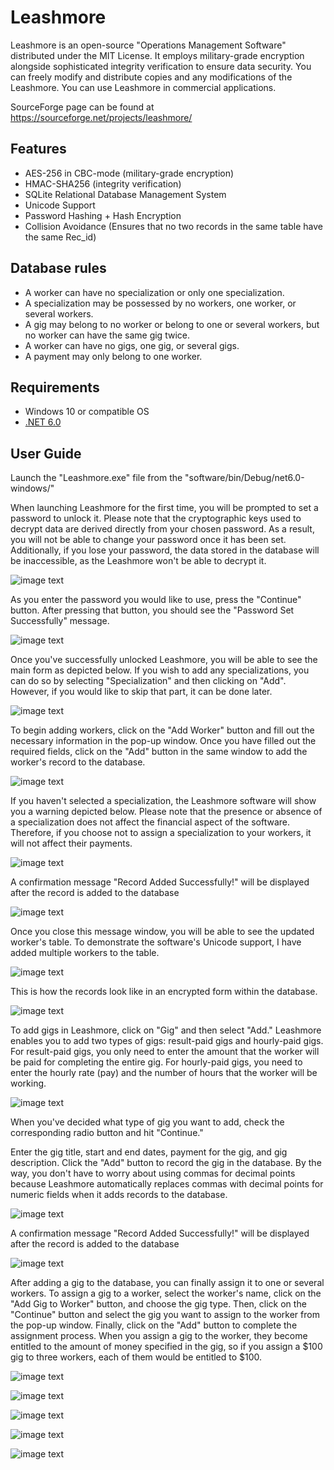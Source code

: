 # Leashmore

Leashmore is an open-source "Operations Management Software" distributed under the MIT License. It employs military-grade encryption alongside sophisticated integrity verification to ensure data security.
You can freely modify and distribute copies and any modifications of the
Leashmore.
You can use Leashmore in commercial applications.

SourceForge page can be found at https://sourceforge.net/projects/leashmore/

## Features
- AES-256 in CBC-mode (military-grade encryption)
- HMAC-SHA256 (integrity verification)
- SQLite Relational Database Management System
- Unicode Support
- Password Hashing + Hash Encryption
- Collision Avoidance (Ensures that no two records in the same table have the same Rec_id)

## Database rules
- A worker can have no specialization or only one specialization.
- A specialization may be possessed by no workers, one worker, or several workers.
- A gig may belong to no worker or belong to one or several workers, but no worker can have the same gig twice.
- A worker can have no gigs, one gig, or several gigs.
- A payment may only belong to one worker.

## Requirements
- Windows 10 or compatible OS
- [.NET 6.0](https://dotnet.microsoft.com/en-us/download/dotnet/6.0)

## User Guide
Launch the "Leashmore.exe" file from the "software/bin/Debug/net6.0-windows/"

When launching Leashmore for the first time, you will be prompted to set a password to unlock it. Please note that the cryptographic keys used to decrypt data are derived directly from your chosen password. As a result, you will not be able to change your password once it has been set. Additionally, if you lose your password, the data stored in the database will be inaccessible, as the Leashmore won't be able to decrypt it.

![image text](https://github.com/Northstrix/Leashmore/blob/main/V1.0/Pictures/Set%20Password.png)

As you enter the password you would like to use, press the "Continue" button. After pressing that button, you should see the "Password Set Successfully" message.

![image text](https://github.com/Northstrix/Leashmore/blob/main/V1.0/Pictures/Password%20Set%20Successfully%20Message.png)

Once you've successfully unlocked Leashmore, you will be able to see the main form as depicted below. If you wish to add any specializations, you can do so by selecting "Specialization" and then clicking on "Add". However, if you would like to skip that part, it can be done later.

![image text](https://github.com/Northstrix/Leashmore/blob/main/V1.0/Pictures/Leashmore%20Main%20Form.png)

To begin adding workers, click on the "Add Worker" button and fill out the necessary information in the pop-up window. Once you have filled out the required fields, click on the "Add" button in the same window to add the worker's record to the database.

![image text](https://github.com/Northstrix/Leashmore/blob/main/V1.0/Pictures/Add%20Worker%20Form.png)

If you haven't selected a specialization, the Leashmore software will show you a warning depicted below. Please note that the presence or absence of a specialization does not affect the financial aspect of the software. Therefore, if you choose not to assign a specialization to your workers, it will not affect their payments.

![image text](https://github.com/Northstrix/Leashmore/blob/main/V1.0/Pictures/Specialization%20Isn't%20Selected%20Warning.png)

A confirmation message "Record Added Successfully!" will be displayed after the record is added to the database

![image text](https://github.com/Northstrix/Leashmore/blob/main/V1.0/Pictures/Record%20Added%20Successfully%20Message.png)

Once you close this message window, you will be able to see the updated worker's table. To demonstrate the software's Unicode support, I have added multiple workers to the table.

![image text](https://github.com/Northstrix/Leashmore/blob/main/V1.0/Pictures/Leashmore%20Main%20Form%20With%20Records.png)

This is how the records look like in an encrypted form within the database.

![image text](https://github.com/Northstrix/Leashmore/blob/main/V1.0/Pictures/Records%20in%20the%20database.png)

To add gigs in Leashmore, click on "Gig" and then select "Add." Leashmore enables you to add two types of gigs: result-paid gigs and hourly-paid gigs. For result-paid gigs, you only need to enter the amount that the worker will be paid for completing the entire gig. For hourly-paid gigs, you need to enter the hourly rate (pay) and the number of hours that the worker will be working.

![image text](https://github.com/Northstrix/Leashmore/blob/main/V1.0/Pictures/Select%20Gig%20Type.png)

When you've decided what type of gig you want to add, check the corresponding radio button and hit "Continue."

Enter the gig title, start and end dates, payment for the gig, and gig description. Click the "Add" button to record the gig in the database. By the way, you don't have to worry about using commas for decimal points because Leashmore automatically replaces commas with decimal points for numeric fields when it adds records to the database.

![image text](https://github.com/Northstrix/Leashmore/blob/main/V1.0/Pictures/Add%20Result%20Paid%20Gig%20Form.png)

A confirmation message "Record Added Successfully!" will be displayed after the record is added to the database

![image text](https://github.com/Northstrix/Leashmore/blob/main/V1.0/Pictures/Record%20Added%20Successfully%20Message.png)

After adding a gig to the database, you can finally assign it to one or several workers. To assign a gig to a worker, select the worker's name, click on the "Add Gig to Worker" button, and choose the gig type. Then, click on the "Continue" button and select the gig you want to assign to the worker from the pop-up window. Finally, click on the "Add" button to complete the assignment process.
When you assign a gig to the worker, they become entitled to the amount of money specified in the gig, so if you assign a $100 gig to three workers, each of them would be entitled to $100.

![image text](https://github.com/Northstrix/Leashmore/blob/main/V1.0/Pictures/Leashmore%20Main%20Form%20With%20Selected%20Worker.png)

![image text](https://github.com/Northstrix/Leashmore/blob/main/V1.0/Pictures/Select%20Gig%20Type.png)

![image text](https://github.com/Northstrix/Leashmore/blob/main/V1.0/Pictures/Select%20Gig%20To%20Assign%20To%20Worker.png)

![image text](https://github.com/Northstrix/Leashmore/blob/main/V1.0/Pictures/Result%20Paid%20Gig%20Added%20to%20Worker%20Successfully%20Message.png)

![image text](https://github.com/Northstrix/Leashmore/blob/main/V1.0/Pictures/Leashmore%20Main%20Form%20With%20Selected%20Worker%20After%20Adding%20Gig.png)
